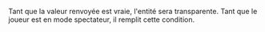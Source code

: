 Tant que la valeur renvoyée est vraie, l'entité sera transparente.
Tant que le joueur est en mode spectateur, il remplit cette condition.